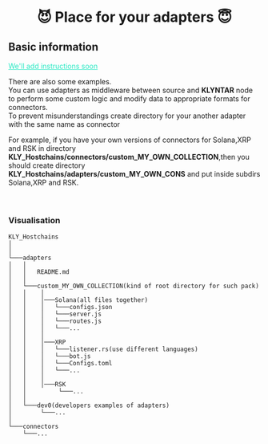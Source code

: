 <div align="center">

# 😈 Place for your adapters 😇

</div>

## Basic information

<span style="color:#28E9C3">

<u>We'll add instructions soon</u>

</span>

There are also some examples.</br>
You can use adapters as middleware between source and <b>KLYNTAR</b> node to perform some custom logic and modify data to appropriate formats for connectors.</br>
To prevent misunderstandings create directory for your another adapter with the same name as connector</br>

For example, if you have your own versions of connectors for Solana,XRP and RSK in directory <b>KLY_Hostchains/connectors/custom_MY_OWN_COLLECTION</b>,then you</br>
should create directory <b>KLY_Hostchains/adapters/custom_MY_OWN_CONS</b> and put inside subdirs Solana,XRP and RSK.</br></br></br>



### Visualisation</br>


```
KLY_Hostchains
│     
│   
└───adapters
│   │   
│   │   README.md
│   │   
│   └───custom_MY_OWN_COLLECTION(kind of root directory for such pack)
│   │    │   
│   │    │───Solana(all files together)
│   │    │   └───configs.json
│   │    │   └───server.js
│   │    │   └───routes.js
│   │    │   └───...
│   │    │
│   │    │───XRP   
│   │    │   └───listener.rs(use different languages)
│   │    │   └───bot.js
│   │    │   └───Configs.toml
│   │    │   └───...
│   │    │ 
│   │    │───RSK
│   │         └───...
│   │
│   └───dev0(developers examples of adapters)
│        └───...
│
└───connectors
    └───...

```